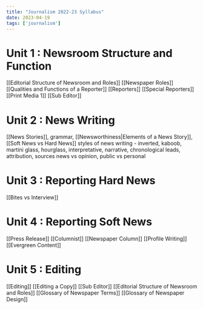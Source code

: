 ```yaml
---
title: "Journalism 2022-23 Syllabus"
date: 2023-04-19
tags: ['journalism']
---
```


# Unit 1 : Newsroom Structure and Function

[[Editorial Structure of Newsroom and Roles]] 
[[Newspaper Roles]]
[[Qualities and Functions of a Reporter]]
[[Reporters]]
[[Special Reporters]]
[[Print Media 1]]
[[Sub Editor]]

# Unit 2 : News Writing
[[News Stories]], grammar, [[Newsworthiness|Elements of a News Story]], [[Soft News vs Hard News]]
styles of news writing - inverted, kaboob, martini glass, hourglass, interpretative, narrative, chronological
leads, attribution, sources
news vs opinion, public vs personal 

# Unit 3 : Reporting Hard News 
[[Bites vs Interview]]

# Unit 4 : Reporting Soft News 
[[Press Release]]
[[Columnist]]
[[Newspaper Column]]
[[Profile Writing]]
[[Evergreen Content]]

# Unit 5 : Editing 
[[Editing]]
[[Editing a Copy]]
[[Sub Editor]]
[[Editorial Structure of Newsroom and Roles]]
[[Glossary of Newspaper Terms]]
[[Glossary of Newspaper Design]]
